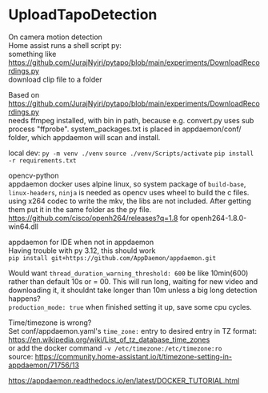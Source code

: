# UploadTapoDetection

On camera motion detection  
Home assist runs a shell script py:  
something like https://github.com/JurajNyiri/pytapo/blob/main/experiments/DownloadRecordings.py  
download clip file to a folder  

Based on https://github.com/JurajNyiri/pytapo/blob/main/experiments/DownloadRecordings.py  
needs ffmpeg installed, with bin in path, because e.g. convert.py uses sub process "ffprobe". system_packages.txt is placed in appdaemon/conf/ folder, which appdaemon will scan and install.

local dev:
`py -m venv ./venv`
`source ./venv/Scripts/activate`
`pip install -r requirements.txt`

opencv-python  
appdaemon docker uses alpine linux, so system package of `build-base`, `linux-headers`, `ninja` is needed as opencv uses wheel to build the c files.
using x264 codec to write the mkv, the libs are not included. After getting them put it in the same folder as the py file.  
https://github.com/cisco/openh264/releases?q=1.8 for openh264-1.8.0-win64.dll  

appdaemon for IDE when not in appdaemon  
Having trouble with py 3.12, this should work  
`pip install git+https://github.com/AppDaemon/appdaemon.git`

Would want `thread_duration_warning_threshold: 600` be like 10min(600) rather than default 10s or = 00. This will run long, waiting for new video and downloading it, it shouldnt take longer than 10m unless a big long detection happens?  
`production_mode: true` when finished setting it up, save some cpu cycles.

Time/timezone is wrong?  
Set conf/appdaemon.yaml's `time_zone:` entry to desired entry in TZ format:  
https://en.wikipedia.org/wiki/List_of_tz_database_time_zones  
or add the docker command `-v /etc/timezone:/etc/timezone:ro`  
source: https://community.home-assistant.io/t/timezone-setting-in-appdaemon/71756/13

https://appdaemon.readthedocs.io/en/latest/DOCKER_TUTORIAL.html

